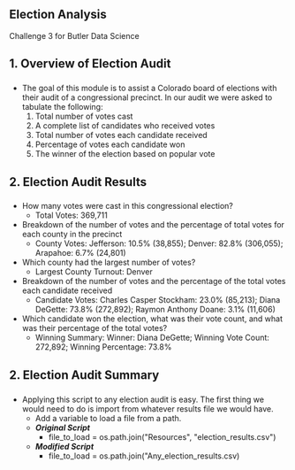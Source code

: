 ## Election Analysis
Challenge 3 for Butler Data Science

## 1. Overview of Election Audit
### 
* The goal of this module is to assist a Colorado board of elections with their audit of a congressional precinct. In our audit we were asked to tabulate the following:
	1. Total number of votes cast
	2. A complete list of candidates who received votes
	3. Total number of votes each candidate received
	4. Percentage of votes each candidate won
	5. The winner of the election based on popular vote

## 2. Election Audit Results
### 
* How many votes were cast in this congressional election?
	- Total Votes: 369,711
* Breakdown of the number of votes and the percentage of total votes for each county in the precinct
	- County Votes:
	Jefferson: 10.5% (38,855);
	Denver: 82.8% (306,055);
	Arapahoe: 6.7% (24,801)
* Which county had the largest number of votes?
	- Largest County Turnout: Denver
* Breakdown of the number of votes and the percentage of the total votes each candidate received
	- Candidate Votes:
	Charles Casper Stockham: 23.0% (85,213);
	Diana DeGette: 73.8% (272,892);
	Raymon Anthony Doane: 3.1% (11,606)
* Which candidate won the election, what was their vote count, and what was their percentage of the total votes?
	- Winning Summary:
	Winner: Diana DeGette;
	Winning Vote Count: 272,892;
	Winning Percentage: 73.8%

## 2. Election Audit Summary
### 
* Applying this script to any election audit is easy. The first thing we would need to do is import from whatever results file we would have. 
	- Add a variable to load a file from a path.
  - ***Original Script***
     - file_to_load = os.path.join("Resources", "election_results.csv")
  - ***Modified Script***
     - file_to_load = os.path.join("Any_election_results.csv)
